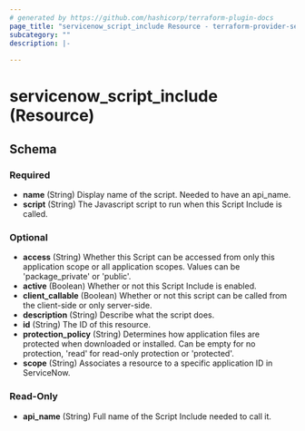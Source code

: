 ```yaml
---
# generated by https://github.com/hashicorp/terraform-plugin-docs
page_title: "servicenow_script_include Resource - terraform-provider-servicenow"
subcategory: ""
description: |-
  
---
```


# servicenow_script_include (Resource)





<!-- schema generated by tfplugindocs -->
## Schema

### Required

- **name** (String) Display name of the script. Needed to have an api_name.
- **script** (String) The Javascript script to run when this Script Include is called.

### Optional

- **access** (String) Whether this Script can be accessed from only this application scope or all application scopes. Values can be 'package_private' or 'public'.
- **active** (Boolean) Whether or not this Script Include is enabled.
- **client_callable** (Boolean) Whether or not this script can be called from the client-side or only server-side.
- **description** (String) Describe what the script does.
- **id** (String) The ID of this resource.
- **protection_policy** (String) Determines how application files are protected when downloaded or installed. Can be empty for no protection, 'read' for read-only protection or 'protected'.
- **scope** (String) Associates a resource to a specific application ID in ServiceNow.

### Read-Only

- **api_name** (String) Full name of the Script Include needed to call it.


